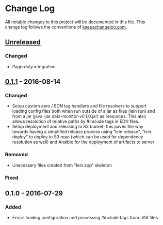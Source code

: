 # Change Log
All notable changes to this project will be documented in this file. This change log follows the conventions of [keepachangelog.com](http://keepachangelog.com/).

## [Unreleased]
### Changed

- Pagerduty integration

## [0.1.1] - 2016-08-14
### Changed
- Setup custom aero / EDN tag handlers and file resolvers to support loading config files both when run outside of a jar as files (lein run) and from a jar (java -jar data-monitor-v0.1.0.jar) as resources.  This also allows resolution of relative paths by #include tags in EDN files.
- Setup deployment and releasing to S3 bucket; this paves the way towards having a simplified release process using "lein release", "lein deploy" to deploy to S3 repo (which can be used for dependency resolution as well) and Ansible for the deployment of artifacts to server

### Removed
- Unecessary files created from "lein app" skeleton

### Fixed

## 0.1.0 - 2016-07-29
### Added
- Errors loading configuration and processing #include tags from JAR files

[Unreleased]: https://github.com/shop-smart/data-monitor/compare/0.1.1...HEAD
[0.1.1]: https://github.com/shopsmart/data-monitor/compare/0.1.0...0.1.1
